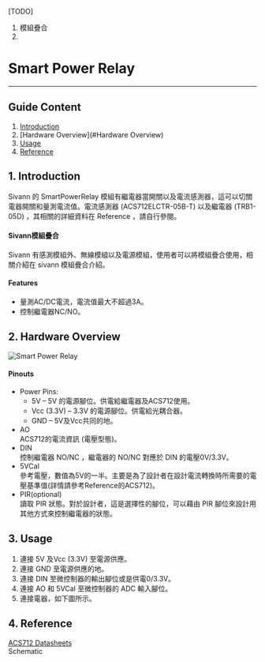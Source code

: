 [TODO]  
1. 模組疊合  
2.   

# Smart Power Relay  
---  

## Guide Content  

1. [Introduction](#Introduction)  
2. [Hardware Overview](#Hardware Overview)  
3. [Usage](#Usage)  
4. [Reference](#Reference)  


<a name="Introduction"></a>
## 1. Introduction  

Sivann 的 SmartPowerRelay 模組有繼電器當開關以及電流感測器，這可以切關電器開關和量測電流值。電流感測器 (ACS712ELCTR-05B-T) 以及繼電器 (TRB1-05D) ，其相關的詳細資料在 Reference ，請自行參閱。  

#### Sivann模組疊合  
Sivann 有感測模組外、無線模組以及電源模組，使用者可以將模組疊合使用，相關介紹在 sivann 模組疊合介紹。  
#### Features  
 * 量測AC/DC電流，電流值最大不超過3A。  
 * 控制繼電器NC/NO。  

<a name="Hardware Overview"></a>
## 2. Hardware Overview  

![Smart Power Relay](http://i.imgur.com/GWADze7m.png "Smart Power Relay")  

#### Pinouts  
* Power Pins:  
  * 5V – 5V 的電源腳位。供電給繼電器及ACS712使用。  
  * Vcc (3.3V) – 3.3V 的電源腳位。供電給光耦合器。  
  * GND – 5V及Vcc共同的地。   
* AO  
ACS712的電流資訊 (電壓型態)。  
* DIN  
控制繼電器 NO/NC ，繼電器的 NO/NC 對應於 DIN 的電壓0V/3.3V。  
* 5VCal  
參考電壓，數值為5V的一半。主要是為了設計者在設計電流轉換時所需要的電壓基準值(詳情請參考Reference的ACS712)。  
* PIR(optional)  
讀取 PIR 狀態。對於設計者，這是選擇性的腳位，可以藉由 PIR 腳位來設計用其他方式來控制繼電器的狀態。  

<a name="Usage"></a>
## 3. Usage  

1.	連接 5V 及Vcc (3.3V) 至電源供應。
2.	連接 GND 至電源供應的地。
3.	連接 DIN 至微控制器的輸出腳位或是供電0/3.3V。
4.	連接 AO 和 5VCal 至微控制器的 ADC 輸入腳位。  
5.	連接電器，如下圖所示。

<a name="Reference"></a>
## 4. Reference  
 
[ACS712 Datasheets](http://pdf1.alldatasheet.com/datasheet-pdf/view/168326/ALLEGRO/ACS712.html "ACS712")  
Schematic  

